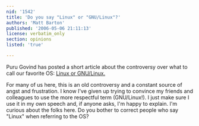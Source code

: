 ```yaml
---
nid: '1542'
title: 'Do you say "Linux" or "GNU/Linux"?'
authors: 'Matt Barton'
published: '2006-05-06 21:11:13'
license: verbatim_only
section: opinions
listed: 'true'

---
```

<p>Puru Govind has posted a short article about the controversy over what to call our favorite OS: <a href="http://www.osweekly.com/index.php?option=com_content&Itemid=&task=view&id=2242">Linux or GNU/Linux.</a></p>

<p>For many of us here, this is an old controversy and a constant source of angst and frustration. I know I've given up trying to convince my friends and colleagues to use the more respectful term (GNU/Linux!). I just make sure I use it in my own speech and, if anyone asks, I'm happy to explain. I'm curious about the folks here. Do you bother to correct people who say "Linux" when referring to the OS?</p>